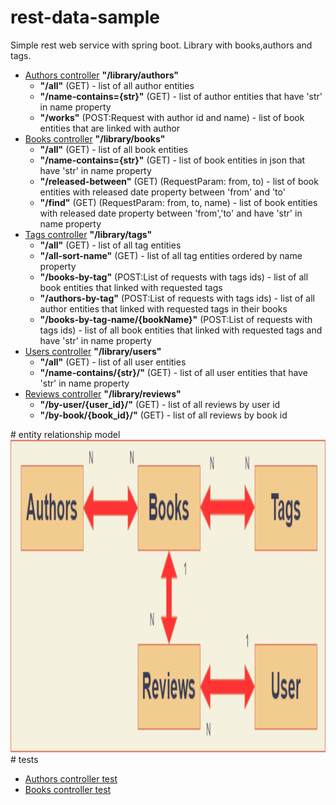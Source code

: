# rest-data-sample
Simple rest web service with spring boot. Library with books,authors and tags.
<ul>
  <li><a href="src/main/java/rest/data/sample/authors/">Authors controller</a> <b>"/library/authors"</b><ul>
                        <li><b>"/all"</b> (GET) - list of all author entities</li>
                        <li><b>"/name-contains={str}"</b> (GET) - list of author entities that have 'str' in name property</li>
                        <li><b>"/works"</b> (POST:Request with author id and name) - list of book entities that are linked with author</li>
                      </ul>
  </li>
  
  <li><a href="src/main/java/rest/data/sample/books/">Books controller</a> <b>"/library/books"</b><ul>
                        <li><b>"/all"</b> (GET) - list of all book entities</li>
                        <li><b>"/name-contains={str}"</b> (GET) - list of book entities in json that have 'str' in name property</li>
                        <li><b>"/released-between"</b> (GET) (RequestParam: from, to) - list of book entities with released date property between 'from' and 'to'</li>
                        <li><b>"/find"</b> (GET) (RequestParam: from, to, name) - list of book entities with released date property between 'from','to' and have 'str' in name property</li>
                      </ul>
  </li>
  
  <li><a href="src/main/java/rest/data/sample/tags/">Tags controller</a> <b>"/library/tags"</b> <ul>
                        <li><b>"/all"</b> (GET) - list of all tag entities</li>
                        <li><b>"/all-sort-name"</b> (GET) - list of all tag entities ordered by name property</li>
                        <li><b>"/books-by-tag"</b> (POST:List of requests with tags ids) - list of all book entities that linked with requested tags</li>
                        <li><b>"/authors-by-tag"</b> (POST:List of requests with tags ids) - list of all author entities that linked with requested tags in their books</li>
                        <li><b>"/books-by-tag-name/{bookName}"</b> (POST:List of requests with tags ids) - list of all book entities that linked with requested tags and have 'str' in name property</li>
                      </ul>
  </li>
    <li><a href="src/main/java/rest/data/sample/users/">Users controller</a> <b>"/library/users"</b> <ul>
                        <li><b>"/all"</b> (GET) - list of all user entities</li>
                        <li><b>"/name-contains/{str}/"</b> (GET) - list of all user entities that have 'str' in name property</li>
                      </ul>
      <li><a href="src/main/java/rest/data/sample/revies/">Reviews controller</a> <b>"/library/reviews"</b> <ul>
                        <li><b>"/by-user/{user_id}/"</b> (GET) - list of all reviews by user id</li>
                        <li><b>"/by-book/{book_id}/"</b> (GET) - list of all reviews by book id</li>
                      </ul>
  </li>
  
</ul>
# entity relationship model
<img src="diag.png" width="800" height="500"/>
# tests
 <ul>
      <li><a href="src/test/java/rest/data/sample/AuthorsControllerTests.java">Authors controller test</a></li>
      <li><a href="src/test/java/rest/data/sample/BooksControllerTests.java">Books controller test</a></li>
</ul>
